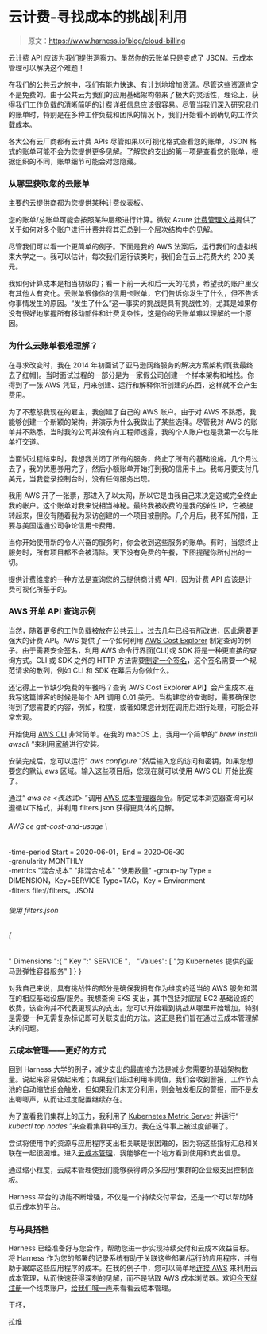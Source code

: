 # 云计费-寻找成本的挑战|利用

> 原文：<https://www.harness.io/blog/cloud-billing>

云计费 API 应该为我们提供洞察力。虽然你的云账单只是变成了 JSON。云成本管理可以解决这个难题！

在我们的公共云之旅中，我们有能力快速、有计划地增加资源。尽管这些资源肯定不是免费的。由于公共云为我们的应用基础架构带来了极大的灵活性，理论上，获得我们工作负载的清晰简明的计费详细信息应该很容易。尽管当我们深入研究我们的账单时，特别是在多种工作负载和团队的情况下，我们开始看不到确切的工作负载成本。

各大公有云厂商都有云计费 APIs 尽管如果以可视化格式查看您的账单，JSON 格式的账单可能不会为您提供更多见解。了解您的支出的第一项是查看您的账单，根据组织的不同，账单细节可能会对您隐藏。

### 从哪里获取您的云账单

主要的云提供商都为您提供某种计费仪表板。

您的账单/总账单可能会按照某种层级进行计算。微软 Azure [计费管理文档](https://docs.microsoft.com/en-us/azure/cost-management-billing/manage/view-all-accounts)提供了关于如何对多个账户进行计费并将其汇总到一个层次结构中的见解。

尽管我们可以看一个更简单的例子。下面是我的 AWS 法案后，运行我们的虚拟线束大学之一。我可以估计，每次我们运行该类时，我们会在云上花费大约 200 美元。

我如何计算成本是相当初级的；看一下前一天和后一天的花费，希望我的账户里没有其他人有变化。云账单很像你的信用卡账单，它们告诉你发生了什么，但不告诉你事情发生的原因。“发生了什么”这一事实的挑战是具有挑战性的，尤其是如果你没有很好地掌握所有移动部件和计费复杂性，这是你的云账单难以理解的一个原因。

### 为什么云账单很难理解？

在寻求改变时，我在 2014 年初面试了亚马逊网络服务的解决方案架构师[我最终去了红帽]。当时面试过程的一部分是为一家假公司创建一个样本架构和堆栈。你得到了一张 AWS 凭证，用来创建、运行和解释你所创建的东西，这样就不会产生费用。

为了不惹怒我现在的雇主，我创建了自己的 AWS 账户。由于对 AWS 不熟悉，我能够创建一个新颖的架构，并演示为什么我做出了某些选择。尽管我对 AWS 的账单并不熟悉，当时我的公司并没有向工程师透露，我的个人账户也是我第一次与账单打交道。

当面试过程结束时，我想我关闭了所有的服务，终止了所有的基础设施。几个月过去了，我的优惠券用完了，然后小额账单开始打到我的信用卡上。我每月要支付几美元，当我登录控制台时，没有任何服务出现。

我用 AWS 开了一张票，那进入了以太网，所以它是由我自己来决定这或完全终止我的帐户。这个账单对我来说相当神秘。最终我被收费的是我的弹性 IP，它被旋转起来，但没有随着我为采访创建的一个项目被删除。几个月后，我不知所措，正要与美国运通公司争论信用卡费用。

当你开始使用新的令人兴奋的服务时，你会收到这些服务的账单。有时，当您终止服务时，所有项目都不会被清除。天下没有免费的午餐，下图提醒你所付出的一切。

提供计费维度的一种方法是查询您的云提供商计费 API，因为计费 API 应该是计费可视化所基于的。

### AWS 开单 API 查询示例

当然，随着更多的工作负载被放在公共云上，过去几年已经有所改进，因此需要更强大的计费 API。AWS 提供了一个如何利用 [AWS Cost Explorer](https://docs.aws.amazon.com/aws-cost-management/latest/APIReference/API_GetCostAndUsage.html#API_GetCostAndUsage_Examples) 制定查询的例子。由于需要安全签名，利用 AWS 命令行界面[CLI]或 SDK 将是一种更直接的查询方式。CLI 或 SDK 之外的 HTTP 方法需要[制定一个签名](https://docs.aws.amazon.com/general/latest/gr/sigv4_signing.html)，这个签名需要一个规范请求的散列，例如 CLI 和 SDK 在幕后为你做什么。

还记得上一节缺少免费的午餐吗？查询 AWS Cost Explorer API】会产生成本,在我写这篇博客的时候是每个 API 调用 0.01 美元。当构建您的查询时，需要确保您得到了您需要的内容，例如，粒度，或者如果您计划在调用后进行处理，可能会非常宏观。

开始使用 [AWS CLI](https://docs.aws.amazon.com/cli/latest/userguide/install-cliv2.html) 非常简单。在我的 macOS 上，我用一个简单的“ *brew install awscli* ”来利用[家酿](https://formulae.brew.sh/formula/awscli)进行安装。

安装完成后，您可以运行" *aws configure* "然后输入您的访问和密钥，如果您想要您的默认 aws 区域。输入这些项目后，您现在就可以使用 AWS CLI 开始比赛了。

通过“ *aws ce <表达式>* ”调用 [AWS 成本管理器命令](https://docs.aws.amazon.com/cli/latest/reference/ce/get-cost-and-usage.html)。制定成本浏览器查询可以遵循以下格式，并利用 filters.json 获得更具体的见解。

###### AWS ce get-cost-and-usage \
-time-period Start = 2020-06-01，End = 2020-06-30 \
-granularity MONTHLY \
-metrics "混合成本" "非混合成本" "使用数量"
-group-by Type = DIMENSION，Key=SERVICE Type=TAG，Key = Environment \
-filters file://filters。JSON

###### 使用 filters.json

###### {
" Dimensions ":{
" Key ":" SERVICE "，
"Values": [
"为 Kubernetes 提供的亚马逊弹性容器服务"
]
}
}

对我自己来说，具有挑战性的部分是确保我拥有作为维度的适当的 AWS 服务和潜在的相应基础设施/服务。我想查询 EKS 支出，其中包括对底层 EC2 基础设施的收费，该查询并不代表更现实的支出。您可以开始看到挑战从哪里开始增加，特别是需要一种无需复杂标记即可关联支出的方法。这正是我们旨在通过云成本管理解决的问题。

### 云成本管理——更好的方式

回到 Harness 大学的例子，减少支出的最直接方法是减少您需要的基础架构数量。说起来容易做起来难；如果我们超过利用率阈值，我们会收到警报，工作节点池的自动缩放组会触发，但如果我们未充分利用，则会触发相反的警报，而不是发出唧唧声，从而让过度配置继续存在。

为了查看我们集群上的压力，我利用了 [Kubernetes Metric Server](https://docs.aws.amazon.com/eks/latest/userguide/metrics-server.html) 并运行“ *kubectl top nodes* ”来查看集群中的压力。我在这件事上被过度部署了。

尝试将使用中的资源与应用程序支出相关联是很困难的，因为将这些指标汇总和关联在一起很困难。进入[云成本管理](https://harness.io/platform/cloud-cost-management/)，我能够在一个地方看到使用和支出信息。

通过缩小粒度，云成本管理使我们能够获得跨众多应用/集群的企业级支出控制面板。

Harness 平台的功能不断增强，不仅是一个持续交付平台，还是一个可以帮助降低云成本的平台。

### 与马具搭档

Harness 已经准备好与您合作，帮助您进一步实现持续交付和云成本效益目标。将 Harness 作为您的部署的记录系统有助于关联这些部署/运行的应用程序，并有助于跟踪这些应用程序的成本。在我的例子中，您可以简单地[连接 AWS](https://developer.harness.io/docs/cloud-cost-management/onboard-with-cloud-cost-management/set-up-cloud-cost-management/set-up-cost-visibility-for-aws/) 来利用云成本管理，从而快速获得深刻的见解，而不是钻取 AWS 成本浏览器。欢迎[今天就注册](https://harness.io/try-continuous-delivery-as-a-service-for-free/)一个线束账户，[给我们喊一声](https://harness.io/contact/)来看看云成本管理。

干杯，

拉维